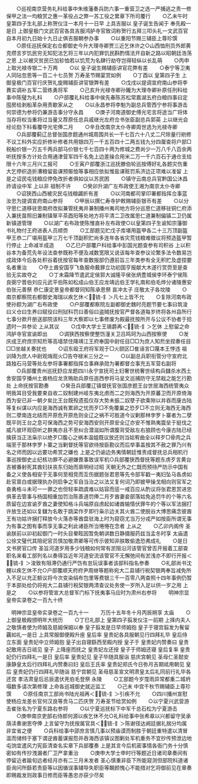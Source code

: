 <!-- { "loadSidebar": true } -->
　　○巡视南京营务礼科给事中朱维藩奏兵防六事一重营卫之选一严捕逃之责一修保甲之法一均粮赏之惠一革役占之弊一苏工役之累章下所司覆行
　　○乙未午时  皇第四子生礼部上称贺仪注一本月十一日早  上具吉服以  皇子诞生告闻于  奉先殿一是日  上御皇极门文武百官各具吉服鸿胪寺官致词称贺行五拜三叩头礼一文武百官自本月初九日始十九日止俱吉服朝参办事
　　○以重阳节赐三辅臣上尊珍馔
　　○原任巡抚保定右佥都御史今升大理寺卿贾三近乞休许之○山西恤刑员外郎黄克缵言岁饥民穷无知犯法乞将三年以内犯罪饥民斟酌情法开自新之路以昭朝廷浩荡之恩  上以被灾贫民已加轸恤若以饥荒为名肆行劫夺岂得轻纵以长乱萌
　　○丙申  上取光禄寺银二十万两
　　○以  皇子诞生赐辅臣讲官花弊有差
　　○泰宁等卫夷人同阽忽思等一百二十七员贺  万寿圣节赐宴赏如例
　　○丁酉以  皇第四子生  上御皇极门百官行庆贺礼旋赐辅臣讲官银弊有差
　　○戊戌以提调宣府南山参将李蕡实调补五军二营练勇将军
　　○己亥升光禄寺卿孙鑨为大理寺卿补原任刑科给事中陈璧为礼科
　　○户部覆礼科给事中侯先春陈苏松常嘉湖五府白粮四事曰定囤房给剥船革杂用责歇家从之
　　○以永昌参将李魁为副总兵管西宁参将事游击何崇德为参将仍兼游击事分守永昌
　　○庚子河南道御史傅光宅言将途当广将体当存将权当重将过当量又荐原任总兵戚继光左府佥书张臣副总兵郭英  上以继光会经论劾下科看覆夺光宅俸二月
　　○辛丑改南京太仆寺卿周世选为光禄寺卿
　　○兵部覆蓟辽总督张国彦题通州城周围共长一千七百六十八丈二尺除量行剜修不议工科外实应折修补修者共用银四万一千五百四十二两五钱九分四厘查将户部□税船价银一万五千两兵部马价银七千七百四十两为修城之费尚少一万八千八百余两听抚按多方计处合用通津营军四千名免上边差操合用米二万一千六百石于通仓支给限十六年三月兴工报可
　　○壬寅户部覆浙江巡抚滕伯轮巡按傅好礼各题灾伤重大乞停织造折漕粮留盐课预赈恤等事相应依拟惟盐课赃罚系济边正项难以准留  上是之诏民屯钱粮应停免改折者俱如议以苏民困
　　○镇守云南总兵官黔国公沐昌祚请设中军  上以非  祖制不许
　　○癸卯升湖广左布政使王湘为南京太仆寺卿
　　○诏狭西山西被灾民屯钱粮蠲折有差
　　○以河南都司掌印署都指挥佥事蓝汝忠为提调宣府南山参将
　　○甲辰以撰仁寿寺护敕赐辅臣银币有差
　　○以分守思仁道移驻思南府改拟兼管抚夷并兼制播州夷司地方将分巡思仁道移驻铜仁府添入兼抚苗照旧兼制镇筸平茶酉阳等处地方将平清二卫改属思仁道兼制偏镇二卫仍属新镇道管理
　　○以湖广右布政使陈惟直补左布政使○以皇第四子生谕知宗藩御书礼物付王府进表人员顺赍
　　○工部题见贮戊子库堪用盔甲各二十三万顶副盔甲王恭二厂堪用盔甲三万七千顶副积贮尚多连年各省灾荒钱粮难徵议将预造盔甲暂行停止  上命减半成造
　　○乙巳户部覆户科给事中彭国光题查参有司积谷  上以积谷本为备荒先年设法查参既称不便及减数宽限又说该每年查参议论繁多法令数易岂成政体今后各处积谷着抚按官每年查数报部仍遵前旨三年类参有全无积贮及虚捏要名者重治
　　○夺土酋安国亨飞鱼服命戴罪立功初国亨报献大木遂行赏赍至是查验无实故夺之
　　○丁未霜降节遣武定侯郭大诚隆平侯张炳豊城侯李环泰宁侯陈良弼宁晋伯刘应元武平伯陈如松成山伯王应龙靖远伯王学礼南和伯毛烨分诸陵惠安伯张元善祭  恭仁康定景皇帝都督同知陈承恩祭  哀冲太子  庄敬太子各坟陵
　　○南京都察院右都御史海瑞以疾乞休＜锍-釒＞凡七上皆不允
　　○复除河南布政使孙錝为湖广右布政使
　　○户部覆都察院左副都御史魏时亮题节要七事曰筑浚曰义仓曰生养曰赋役曰刑狱科罚曰善俗曰盗贼抚按官严督各道每岁终将各州县所行七事分款开册送部院该科三年大察即以七事修废为殿最抚按所开与公议不协者于拾遗时一并参论  上从其议
　　○戊申大学士王锡爵再＜锍-釒＞乞休  上慰留之命鸿胪寺官宣谕即出
　　○调狭西按察使整饬潼关卫吕鸣珂为山西按察使
　　○发庆成王府庶宗知焎等高墙禁住降靖江王府奉国中尉任目□□为庶人知焎坐捏奏任目□□坐越关奏扰也
　　○诏东殴王府将军观于□火颐区□隹诬言□蔑本王悖违  祖训降为庶人中尉观烸观火□告夺禄米三分之一
　　○以副总兵职衔管分守宣府北路独石马营等处左参将事署都指挥佥事麻承勋为署都督佥事充五军营右副将
　　○兵部覆贵州巡抚舒应龙题四川永宁宣抚司土妇奢世统奢世续构兵讎杀水西土舍安国亨播州土酋杨应龙贪贿助兵原任迤西参将马呈文巡捕防守无禁戢之能乞行勘处  上命抚按官勘奏
　　○癸丑兵部覆辽镇督抚官张国彦题王台世居海西统管夷众明我耳目受我要束自收二奴制建州岐东夷北虏而二之则海西为开原蕃卫而开原倚海西为安已非一朝夕矣比王台既殁遗孤仅存大势未振二奴孽子欲乘隙以并吞而康古陆等复纠谋以内应是海西诚有累卵之忧而歹□不免覆巢之恐歹□不立则无海西无海西则二孽南连北结而开原危开原危则全辽之祸不可胜道今议剿那林孛罗卜寨者为二孽既平则王台之息可保海西之势可安海西安则开原安全辽亦安不惟熟夷震垒于挺伐之威凡彼环观窃听之群夷亦且不至纠合潜滋如所谓腹背受敌左右狼顾也今康古陆已经擒获当正法枭示以绝歹□腹心之祸本温姐既议放还则当姑宥曲全以释歹□骨肉之兵端至于那林孛罗卜寨之当剿督抚等官欲待按臣勘议而后举事盖按其不赦之罪乃兴有名之师而因以远要功希赏之嫌也  上是之仍谕边务夷情朝廷惟责成督抚总兵相机行事巡按御史止纪核功罪不必避嫌畏事致误军机○兵部覆狭西督抚等题东虏歹言黄台吉被番射死其酋妇扶丧东归始而禀明经过昭  天朝无外之仁既而预待严防示中国有备之义使各相安于无事何至相竞而互伤据题张君恩等先令部军戳一夷妇坠马各虏如赴官禀白或据理执办则启争之军自当治之以法又复何词乃即披甲操戈相向则官军之奋勇格斗未可一一罪之也但轻率疏虞难以姑容而惩一戒百应从酌议将张君恩赏进忠俱革去管事与杨国相重加罚治陈善道罚俸二月歹酋妻妾部落姑免追罚牛的个等六名质留在边宣谕歹酋之妻使知格斗兵端原自虏起如诸酋输情伏罪牛的个等以军法捆打许放生还如以复讎为名敢于跳梁作歹即行枭示边关其火酋二使脱谷大博思痛念彼酋王有功姑许捆打释放今火落赤等酋盘驻海上时为窥窃尤当万分戎严如按臣所谓无事为有事之图有事而享无事之利此诸臣所当惓惓在念者  上从之
　　○乙卯内阁传  圣谕朕前以卯初起御门一时头目晕眩因暂免朝讲数日静摄服药兹当孟冬时享  太庙遣公徐文璧代其陪祀官员慎加敬肃卿等可传示彼知非朕敢偷逸恐弗成礼
　　○是日文书房官口传  圣旨河道岁用多少钱粮如何常有淤阻沿河该管官曾否开报着工部查职名来看工部列名以奏得旨近年河道安流该管官不无懈弛间有淤浅亦不即行开报＜锍-釒＞浚致有阻滞仍通行严饬有怠玩误事者该部科指名参奏
　　○礼部尚书沈鲤以疾乞休不允○户部覆顺天府府尹周继等题称宛大二县铺行税契银两奉旨减免所入不足以充正额议将今次变染绢布包里等费银三千一百零八两查照十四年事例仍暂于本部处给仍将宛大二县铺行税契银两清查议处务使一岁所入足以供一岁之用  上是之
　　○以参将管宣大总督军门标下抚夷事马应时为肃州右参将
　　明神宗显皇帝实录卷之一百九十终

　明神宗显皇帝实录卷之一百九十一
　　万历十五年冬十月丙辰朔享  太庙
　　○  上御皇极殿颁明年大统历
　　○丁巳礼部上  皇第四子翦发仪注一前期  上择内夫人之敬慎者使为师姆及慈姆保姆以奉  皇子翦发是日早师姆抱  皇子于寝宫翦发为鬌留覊如礼一是日  上具常服御便殿升座  皇后率  皇贵妃各具服朝见行四拜礼毕  皇后侍立东面  皇贵妃中立师姆抱  皇子出自寝繇西至殿内授  皇子于  皇贵妃内赞奏曰  皇贵妃敢用吉日祗见  皇子  上降座而抚之  皇贵妃左还授  皇子于师姆还寝  皇后复率  皇贵妃仍行四拜礼一是日  皇后率  皇贵妃见  皇子毕随具服诣  慈庆宫朝见  圣母仁圣懿安康静皇太后行四拜礼内赞奏曰妇  皇后王氏率  皇贵妃郑氏今日弥月吉期祗用朝见  皇后  皇贵妃仍行四拜礼毕随诣  慈宁宫朝见  圣母慈圣宣文明肃皇太后礼同前行礼毕各还宫  孝洁肃皇后忌辰遣伏羌伯毛登祭  永陵
　　○工部题今岁霪雨异常都重二城坍塌数多请次第修理  上命各巡城御史就近监工
　　○己未  中宫千秋节赐辅臣上尊珍馔
　　○原任南京工部尚书陆光祖再＜锍-釒＞引疾不允
　　○四川播州宣慰使杨应龙差长官何汉良等贡马二匹庆贺  万寿圣节给赏如例
　　○以宁夏兴武营游击崔张名为宁夏东路右参将
　　○以宁夏巡抚标下中军千总石松为宁夏游击
　　○庚申南京吏部右侍郎何源以疾乞休不允○礼科给事中张希皋以兴都留守吴承荫渎奏谢恩夺俸  上言留守为抚按属官具＜锍-釒＞陈谢径达阙廷据礼揣分均属非宜省之便
　　○兵科给事中邵庶言慎几事以预庙谟而制胜于朝廷重特遣以清冒滥而储偫于塞下谓逆酋蓄谋报怨并吞海西该镇议图剿处军机重务不宜抄传预泄边地屯饷宜遣风力宪臣清查名实章下兵部覆奏  上是其言今后机密事情各衙门务十分慎密如有传抄洩漏者厂卫严拿重治
　　○庚申大学士申时行等题近日诸司章奏间有停留近者踰旬远者经月亦有二三月未发者  圣心慎重非臣下所能窥测但部院科道诸臣询问所繇若责臣等以因循误事辅导失职臣等靦颜愧心不能措对乞将御前见在章奏即赐裁发则政事日修而臣等愚忠亦获少尽矣

